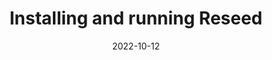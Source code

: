 ---
date: 2022-10-12
title: "Installing and running Reseed"
nav_title: "Installation"
nav_section: Installing
weight: 1
---